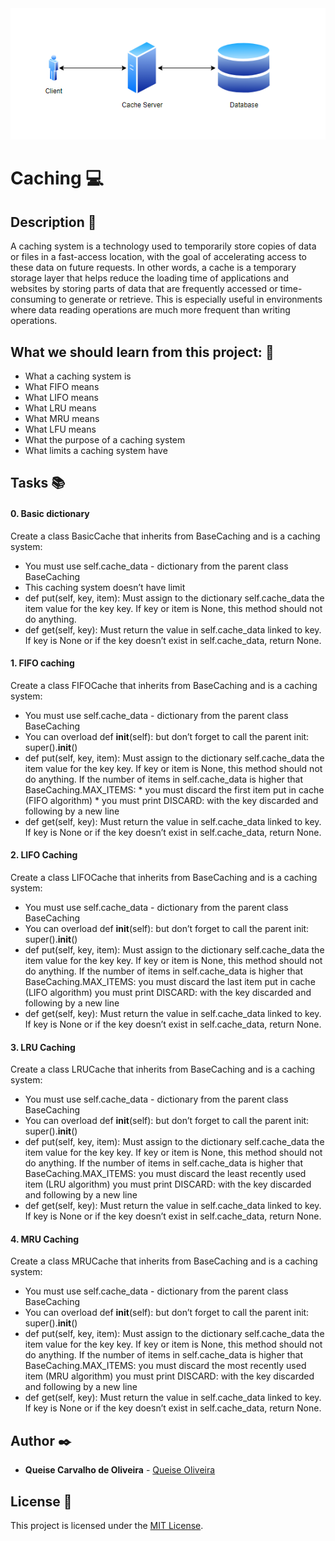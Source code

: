 <img src="https://github.com/Qcarvalhooliveira/holbertonschool-web_back_end/blob/master/caching/image/caching.png">

# **Caching** :computer:

## **Description** :speech_balloon:

A caching system is a technology used to temporarily store copies of data or files in a fast-access location, with the goal of accelerating access to these data on future requests. In other words, a cache is a temporary storage layer that helps reduce the loading time of applications and websites by storing parts of data that are frequently accessed or time-consuming to generate or retrieve. This is especially useful in environments where data reading operations are much more frequent than writing operations.

## **What we should learn from this project:** :bookmark_tabs:

* What a caching system is
* What FIFO means
* What LIFO means
* What LRU means
* What MRU means
* What LFU means
* What the purpose of a caching system
* What limits a caching system have

## **Tasks** :books:

#### **0. Basic dictionary**

Create a class BasicCache that inherits from BaseCaching and is a caching system:

* You must use self.cache_data - dictionary from the parent class BaseCaching
* This caching system doesn’t have limit
* def put(self, key, item):
    Must assign to the dictionary self.cache_data the item value for the key key.
    If key or item is None, this method should not do anything.
* def get(self, key):
    Must return the value in self.cache_data linked to key.
    If key is None or if the key doesn’t exist in self.cache_data, return None.

#### **1. FIFO caching**

Create a class FIFOCache that inherits from BaseCaching and is a caching system:

* You must use self.cache_data - dictionary from the parent class BaseCaching
* You can overload def __init__(self): but don’t forget to call the parent init: super().__init__()
* def put(self, key, item):
    Must assign to the dictionary self.cache_data the item value for the key key.
    If key or item is None, this method should not do anything.
    If the number of items in self.cache_data is higher that BaseCaching.MAX_ITEMS:
        * you must discard the first item put in cache (FIFO algorithm)
        * you must print DISCARD: with the key discarded and following by a new line
* def get(self, key):
    Must return the value in self.cache_data linked to key.
    If key is None or if the key doesn’t exist in self.cache_data, return None.

#### **2. LIFO Caching**

Create a class LIFOCache that inherits from BaseCaching and is a caching system:

* You must use self.cache_data - dictionary from the parent class BaseCaching
* You can overload def __init__(self): but don’t forget to call the parent init: super().__init__()
* def put(self, key, item):
    Must assign to the dictionary self.cache_data the item value for the key key.
    If key or item is None, this method should not do anything.
    If the number of items in self.cache_data is higher that BaseCaching.MAX_ITEMS:
        you must discard the last item put in cache (LIFO algorithm)
        you must print DISCARD: with the key discarded and following by a new line
* def get(self, key):
    Must return the value in self.cache_data linked to key.
    If key is None or if the key doesn’t exist in self.cache_data, return None.

#### **3. LRU Caching**

Create a class LRUCache that inherits from BaseCaching and is a caching system:

* You must use self.cache_data - dictionary from the parent class BaseCaching
* You can overload def __init__(self): but don’t forget to call the parent init: super().__init__()
* def put(self, key, item):
    Must assign to the dictionary self.cache_data the item value for the key key.
    If key or item is None, this method should not do anything.
    If the number of items in self.cache_data is higher that BaseCaching.MAX_ITEMS:
        you must discard the least recently used item (LRU algorithm)
        you must print DISCARD: with the key discarded and following by a new line
* def get(self, key):
    Must return the value in self.cache_data linked to key.
    If key is None or if the key doesn’t exist in self.cache_data, return None.

#### **4. MRU Caching**

Create a class MRUCache that inherits from BaseCaching and is a caching system:

* You must use self.cache_data - dictionary from the parent class BaseCaching
* You can overload def __init__(self): but don’t forget to call the parent init: super().__init__()
* def put(self, key, item):
    Must assign to the dictionary self.cache_data the item value for the key key.
    If key or item is None, this method should not do anything.
    If the number of items in self.cache_data is higher that BaseCaching.MAX_ITEMS:
        you must discard the most recently used item (MRU algorithm)
        you must print DISCARD: with the key discarded and following by a new line
* def get(self, key):
    Must return the value in self.cache_data linked to key.
    If key is None or if the key doesn’t exist in self.cache_data, return None.

## **Author** :black_nib:

* **Queise Carvalho de Oliveira** - [Queise Oliveira](https://github.com/Qcarvalhooliveira)


## License :page_with_curl:
This project is licensed under the [MIT License](https://opensource.org/license/mit/).







